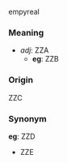 empyreal
### Meaning
+ _adj_: ZZA
	+ __eg__: ZZB

### Origin

ZZC

### Synonym

__eg__: ZZD

+ ZZE


